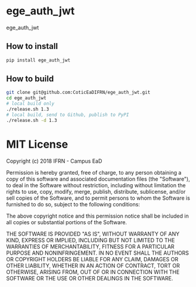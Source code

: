 # ege_auth_jwt
ege_auth_jwt

## How to install 
```sh
pip install ege_auth_jwt
```

## How to build
```sh
git clone git@github.com:CoticEaDIFRN/ege_auth_jwt.git
cd ege_auth_jwt
# local build only
./release.sh 1.3
# local build, send to Github, publish to PyPI
./release.sh -d 1.3
```

# MIT License

Copyright (c) 2018 IFRN - Campus EaD

Permission is hereby granted, free of charge, to any person obtaining a copy
of this software and associated documentation files (the "Software"), to deal
in the Software without restriction, including without limitation the rights
to use, copy, modify, merge, publish, distribute, sublicense, and/or sell
copies of the Software, and to permit persons to whom the Software is
furnished to do so, subject to the following conditions:

The above copyright notice and this permission notice shall be included in all
copies or substantial portions of the Software.

THE SOFTWARE IS PROVIDED "AS IS", WITHOUT WARRANTY OF ANY KIND, EXPRESS OR
IMPLIED, INCLUDING BUT NOT LIMITED TO THE WARRANTIES OF MERCHANTABILITY,
FITNESS FOR A PARTICULAR PURPOSE AND NONINFRINGEMENT. IN NO EVENT SHALL THE
AUTHORS OR COPYRIGHT HOLDERS BE LIABLE FOR ANY CLAIM, DAMAGES OR OTHER
LIABILITY, WHETHER IN AN ACTION OF CONTRACT, TORT OR OTHERWISE, ARISING FROM,
OUT OF OR IN CONNECTION WITH THE SOFTWARE OR THE USE OR OTHER DEALINGS IN THE
SOFTWARE.
